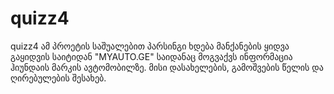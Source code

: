 # quizz4
quizz4
ამ პროეტის საშუალებით პარსინგი ხდება მანქანების ყიდვა გაყიდვის საიტიდან "MYAUTO.GE" საიდანაც მოგვაქვს ინფორმაცია ჰიუნდაის მარკის ავტომობილზე. მისი დასახელების, გამოშვების წელის და ღირებულების შესახებ. 


